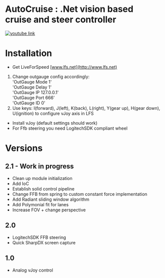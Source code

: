 AutoCruise
: .Net vision based cruise and steer controller
=========================================================

[![youtube link](https://img.youtube.com/vi/MKALTq9Zse0/0.jpg)](https://www.youtube.com/watch?v=MKALTq9Zse0)

# Installation
* Get LiveForSpeed [www.lfs.net](http://www.lfs.net)
1. Change outgauge config accordingly:  
'OutGauge Mode 1'  
'OutGauge Delay 1'  
'OutGauge IP 127.0.0.1'  
'OutGauge Port 666'  
'OutGauge ID 0'
2. Use keys: I(forward), J(left), K(back), L(right), Y(gear up), H(gear down), U(ignition) to configure vJoy axis in LFS
* Install vJoy (default settings should work)
* For Ffb steering you need LogitechSDK compliant wheel

# Versions

## 2.1 - Work in progress
- Clean up module initialization
- Add IoC
- Establish solid control pipeline
- Change FFB from spring to custom constant force implementation
- Add Radiant sliding window algorithm
- Add Polymonial fit for lanes
- Increase FOV + change perspective

## 2.0
+ LogitechSDK FFB steering
+ Quick SharpDX screen capture

## 1.0
+ Analog vJoy control
